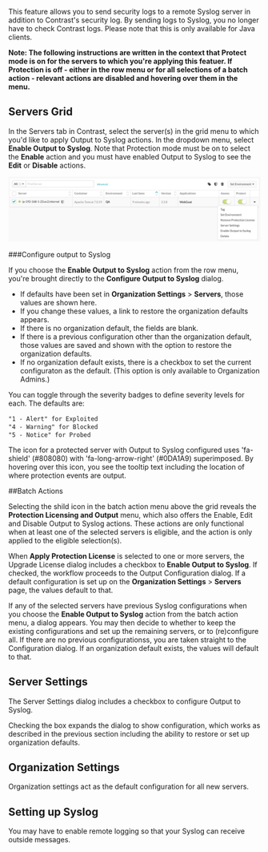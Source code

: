 <!--
title: "Output to Syslog"
description: "Overview of how to send protection events to Syslog"
tags: "Protection Syslog Output"
-->

This feature allows you to send security logs to a remote Syslog server in addition to Contrast's security log. By sending logs to Syslog, you no longer have to check Contrast logs. Please note that this is only available for Java clients. 

**Note: The following instructions are written in the context that Protect mode is on for the servers to which you're applying this featuer. If Protection is off - either in the row menu or for all selections of a batch action - relevant actions are disabled and hovering over them in the menu.**


## Servers Grid

In the Servers tab in Contrast, select the server(s) in the grid menu to which you'd like to apply Output to Syslog actions. In the dropdown menu, select **Enable Output to Syslog**. Note that Protection mode must be on to select the **Enable** action and you must have enabled Output to Syslog to see the **Edit** or **Disable** actions.

<a href="assets/images/SyslogServersGridMenu.png" rel="lightbox" title="Servers grid menu"><img class="thumbnail" src="assets/images/SyslogServersGridMenu.png"/></a>

###Configure output to Syslog

If you choose the **Enable Output to Syslog** action from the row menu, you're brought directly to the **Configure Output to Syslog** dialog. 

* If defaults have been set in **Organization Settings** > **Servers**, those values are shown here. 
* If you change these values, a link to restore the organization defaults appears. 
* If there is no organization default, the fields are blank. 
* If there is a previous configuration other than the organization default, those values are saved and shown with the option to restore the organization defaults. 
* If no organization default exists, there is a checkbox to set the current configuraton as the default. (This option is only available to Organization Admins.)

You can toggle through the severity badges to define severity levels for each. The defaults are:

    "1 - Alert" for Exploited
    "4 - Warning" for Blocked
    "5 - Notice" for Probed

The icon for a protected server with Output to Syslog configured uses 'fa-shield' (#808080) with 'fa-long-arrow-right' (#0DA1A9) superimposed. By hovering over this icon, you see the tooltip text including the location of where protection events are output.

##Batch Actions

Selecting the shild icon in the batch action menu above the grid reveals the **Protection Licensing and Output** menu, which also offers the Enable, Edit and Disable Output to Syslog actions. These actions are only functional when at least one of the selected servers is eligible, and the action is only applied to the eligible selection(s).

When **Apply Protection License** is selected to one or more servers, the Upgrade License dialog includes a checkbox to **Enable Output to Syslog**. If checked, the workflow proceeds to the Output Configuration dialog. If a default configuration is set up on the **Organization Settings** > **Servers** page, the values default to that.

If any of the selected servers have previous Syslog configurations when you choose the **Enable Output to Syslog** action from the batch action menu, a dialog appears. You may then decide to whether to keep the existing configurations and set up the remaining servers, or to (re)configure all. If there are no previous configurationss, you are taken straight to the Configuration dialog. If an organization default exists, the values will default to that.

## Server Settings

The Server Settings dialog includes a checkbox to configure Output to Syslog. 

Checking the box expands the dialog to show configuration, which works as described in the previous section including the ability to restore or set up organization defaults.

## Organization Settings

Organization settings act as the default configuration for all new servers.

## Setting up Syslog

You may have to enable remote logging so that your Syslog can receive outside messages.
